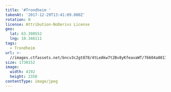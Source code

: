 ```yaml
---
title: '#Trondheim '
takenAt: '2017-12-29T13:41:09.000Z'
rotation: 0
license: Attribution-NoDerivs License
geo:
  lat: 63.398552
  lng: 10.346111
tags:
  - Trondheim
url: >-
  //images.ctfassets.net/bncv3c2gt878/4tLeAkw7t2Bv8yKfeavaWT/76604a081789a92799ea51f07fbfe10b/trondheim_38496581305_o
size: 1730152
image:
  width: 4192
  height: 2358
contentType: image/jpeg
---
```


